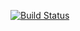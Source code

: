 [![Build Status](https://cloud.drone.io/api/badges/newlix/token/status.svg)](https://cloud.drone.io/newlix/token)